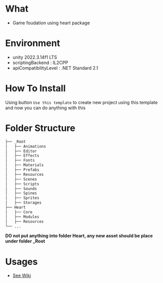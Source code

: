 # What

- Game foudation using heart package

# Environment

- unity 2022.3.14f1 LTS
- scriptingBackend : IL2CPP
- apiCompatibilityLevel : .NET Standard 2.1


# How To Install

Using button `Use this template` to create new project using this template and now you can do anything with this

# Folder Structure

```bash
├── _Root
│   ├── Animations
│   ├── Editor
│   ├── Effects
│   ├── Fonts
│   ├── Materials
│   ├── Prefabs
│   ├── Resources
│   ├── Scenes
│   ├── Scripts
│   ├── Sounds
│   ├── Spines
│   ├── Sprites
│   ├── Storages
├── Heart
│   ├── Core
│   ├── Modules
│   ├── Resources
└── ...
```

**DO not put anything into folder Heart, any new asset should be place under folder _Root**


# Usages

- [See Wiki](https://github.com/pancake-llc/foundation/wiki)

